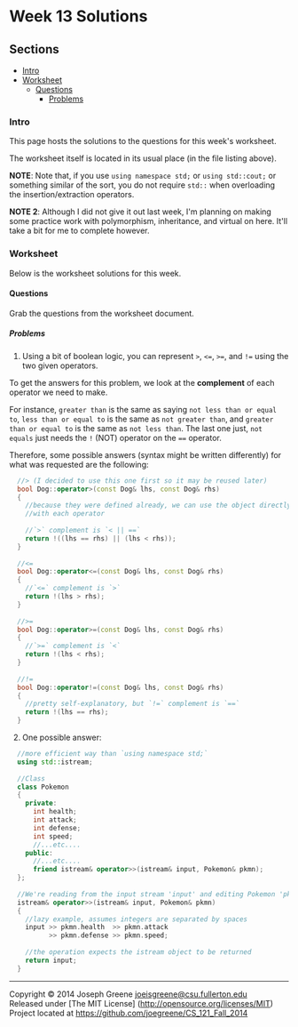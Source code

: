 # Week 13 Solutions

## Sections
- [Intro](#intro)
- [Worksheet](#worksheet)
  - [Questions](#questions)
    - [Problems](#problems)
    
### Intro
This page hosts the solutions to the questions for this week's worksheet. 

The worksheet itself is located in its usual place (in the file listing above).

__NOTE__: Note that, if you use `using namespace std;` or `using std::cout;` or something similar 
of the sort, you do not require `std::` when overloading the insertion/extraction operators.

__NOTE 2__: Although I did not give it out last week, I'm planning on making some practice work with 
polymorphism, inheritance, and virtual on here. It'll take a bit for me to complete however.

### Worksheet
Below is the worksheet solutions for this week.

#### Questions
Grab the questions from the worksheet document.

##### Problems
1) Using a bit of boolean logic, you can represent `>`, `<=`, `>=`, and `!=` using the two given operators.

To get the answers for this problem, we look at the __complement__ of each operator we need to make.

For instance, `greater than` is the same as saying `not less than or equal to`, `less than or equal to` is the 
same as `not greater than`, and `greater than or equal to` is the same as `not less than`. The last one just, 
`not equals` just needs the `!` (NOT) operator on the `==` operator.

Therefore, some possible answers (syntax might be written differently) for what was requested are the following:
```C++
  //> (I decided to use this one first so it may be reused later)
  bool Dog::operator>(const Dog& lhs, const Dog& rhs)
  {
    //because they were defined already, we can use the object directly
    //with each operator
    
    //`>` complement is `< || ==`
    return !((lhs == rhs) || (lhs < rhs));
  }
  
  //<=
  bool Dog::operator<=(const Dog& lhs, const Dog& rhs)
  {
    //`<=` complement is `>`
    return !(lhs > rhs);
  }
  
  //>=
  bool Dog::operator>=(const Dog& lhs, const Dog& rhs)
  {
    //`>=` complement is `<`
    return !(lhs < rhs);
  }
  
  //!=
  bool Dog::operator!=(const Dog& lhs, const Dog& rhs)
  {
    //pretty self-explanatory, but `!=` complement is `==`
    return !(lhs == rhs);
  }
```

2) One possible answer:
```C++
  //more efficient way than `using namespace std;`
  using std::istream;
  
  //Class
  class Pokemon
  {
    private:
      int health;
      int attack;
      int defense;
      int speed;
      //...etc....
    public:
      //...etc....
      friend istream& operator>>(istream& input, Pokemon& pkmn);
  };
  
  //We're reading from the input stream 'input' and editing Pokemon 'pkmn'
  istream& operator>>(istream& input, Pokemon& pkmn)
  {
    //lazy example, assumes integers are separated by spaces
    input >> pkmn.health  >> pkmn.attack
          >> pkmn.defense >> pkmn.speed;
    
    //the operation expects the istream object to be returned
    return input;
  }
```

-------------------------------------------------------------------------------

Copyright &copy; 2014 Joseph Greene <joeisgreene@csu.fullerton.edu>  
Released under [The MIT License] (http://opensource.org/licenses/MIT)  
Project located at <https://github.com/joegreene/CS_121_Fall_2014>